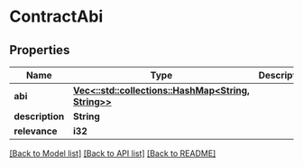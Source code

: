 # ContractAbi

## Properties

Name | Type | Description | Notes
------------ | ------------- | ------------- | -------------
**abi** | [**Vec<::std::collections::HashMap<String, String>>**](map.md) |  | 
**description** | **String** |  | 
**relevance** | **i32** |  | 

[[Back to Model list]](../README.md#documentation-for-models) [[Back to API list]](../README.md#documentation-for-api-endpoints) [[Back to README]](../README.md)


